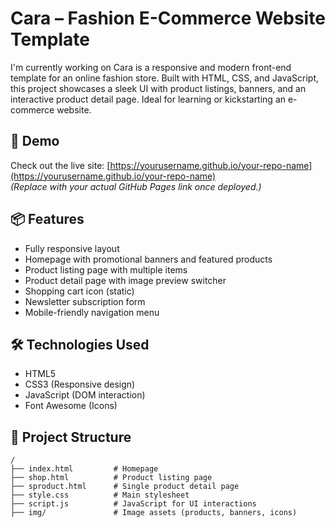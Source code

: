 # Cara – Fashion E-Commerce Website Template

I'm currently working on Cara is a responsive and modern front-end template for an online fashion store. Built with HTML, CSS, and JavaScript, this project showcases a sleek UI with product listings, banners, and an interactive product detail page. Ideal for learning or kickstarting an e-commerce website.

## 🚀 Demo

Check out the live site: [https://yourusername.github.io/your-repo-name](https://yourusername.github.io/your-repo-name)  
*(Replace with your actual GitHub Pages link once deployed.)*

## 📦 Features

- Fully responsive layout
- Homepage with promotional banners and featured products
- Product listing page with multiple items
- Product detail page with image preview switcher
- Shopping cart icon (static)
- Newsletter subscription form
- Mobile-friendly navigation menu

## 🛠 Technologies Used

- HTML5
- CSS3 (Responsive design)
- JavaScript (DOM interaction)
- Font Awesome (Icons)

## 📁 Project Structure

```text
/
├── index.html         # Homepage
├── shop.html          # Product listing page
├── sproduct.html      # Single product detail page
├── style.css          # Main stylesheet
├── script.js          # JavaScript for UI interactions
├── img/               # Image assets (products, banners, icons)
